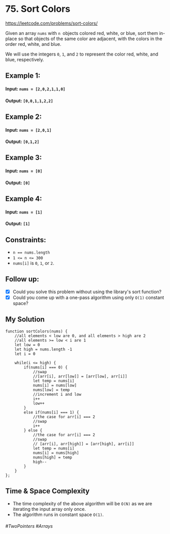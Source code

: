 # 75. Sort Colors

https://leetcode.com/problems/sort-colors/

Given an array `nums` with `n `objects colored red, white, or blue, sort them in-place so that objects of the same color are adjacent, with the colors in the order red, white, and blue.

We will use the integers `0`, `1`, and `2` to represent the color red, white, and blue, respectively.

 

## Example 1:

#### Input: `nums = [2,0,2,1,1,0]`
#### Output: `[0,0,1,1,2,2]`
## Example 2:

#### Input: `nums = [2,0,1]`
#### Output: `[0,1,2]`
## Example 3:

#### Input: `nums = [0]`
#### Output: `[0]`
## Example 4:

#### Input: `nums = [1]`
#### Output: `[1]`
 

## Constraints:

- `n == nums.length`
- `1 <= n <= 300`
- `nums[i]` is `0`, `1`, or `2`.
 

## Follow up:

- [x] Could you solve this problem without using the library's sort function?
- [x] Could you come up with a one-pass algorithm using only `O(1)` constant space?

## My Solution 
````
function sortColors(nums) {
    //all elements < low are 0, and all elements > high are 2
    //all elements >= low < i are 1
    let low = 0
    let high = nums.length -1
    let i = 0
    
    while(i <= high) {
        if(nums[i] === 0) {
            //swap
            //[arr[i], arr[low]] = [arr[low], arr[i]]
            let temp = nums[i]
            nums[i] = nums[low]
            nums[low] = temp
            //increment i and low
            i++
            low++
        }
        else if(nums[i] === 1) {
            //the case for arr[i] === 2
            //swap
            i++
        } else {
            //the case for arr[i] === 2
            //swap
            // [arr[i], arr[high]] = [arr[high], arr[i]]
            let temp = nums[i]
            nums[i] = nums[high]
            nums[high] = temp
            high--
        }
    }    
};
````

## Time & Space Complexity
- The time complexity of the above algorithm will be `O(N)` as we are iterating the input array only once.
- The algorithm runs in constant space `O(1)`.

###### #TwoPointers #Arrays
